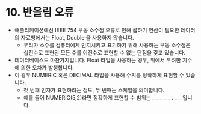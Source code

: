 # 10. 반올림 오류

- 애플리케이션에선 IEEE 754 부동 소수점 오류로 인해 곱하기 연산이 필요한 데이터의 자료형에서는 Float, Double 을 사용하지 않습니다.
    - 우리가 소수를 컴퓨터에게 인지시키고 표기하기 위해 사용하는 부동 소수점은 십진수로 표현된 모든 수를 이진수로 표현할 수 없는 단점을 갖고 있습니다.
- 데이터베이스도 마찬가지입니다. Float 타입을 사용하는 경우, 위에서 우려한 지수에 의한 오차가 발생합니다.
- 이 경우 NUMERIC 혹은 DECIMAL 타입을 사용해 수치를 정확하게 표현할 수 있습니다.
    - 첫 번째 인자가 표현하려는 정도, 두 번째는 스케일을 의미합니다.
    - 예를 들어 NUMERIC(5,2)라면 정확하게 표현할 수 범위는 _ _ _ _ _ . _ _ 입니다.
